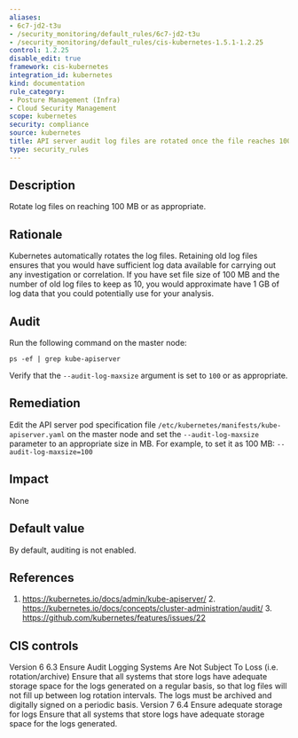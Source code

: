 ```yaml
---
aliases:
- 6c7-jd2-t3u
- /security_monitoring/default_rules/6c7-jd2-t3u
- /security_monitoring/default_rules/cis-kubernetes-1.5.1-1.2.25
control: 1.2.25
disable_edit: true
framework: cis-kubernetes
integration_id: kubernetes
kind: documentation
rule_category:
- Posture Management (Infra)
- Cloud Security Management
scope: kubernetes
security: compliance
source: kubernetes
title: API server audit log files are rotated once the file reaches 100 MB or more
type: security_rules
---
```


## Description

Rotate log files on reaching 100 MB or as appropriate.

## Rationale

Kubernetes automatically rotates the log files. Retaining old log files ensures that you would have sufficient log data available for carrying out any investigation or correlation. If you have set file size of 100 MB and the number of old log files to keep as 10, you would approximate have 1 GB of log data that you could potentially use for your analysis.

## Audit

Run the following command on the master node: 
```
ps -ef | grep kube-apiserver
```
Verify that the `--audit-log-maxsize` argument is set to `100` or as appropriate.

## Remediation

Edit the API server pod specification file `/etc/kubernetes/manifests/kube-apiserver.yaml` on the master node and set the `--audit-log-maxsize` parameter to an appropriate size in MB. For example, to set it as 100 MB: `--audit-log-maxsize=100`

## Impact

None

## Default value

By default, auditing is not enabled.

## References

1. https://kubernetes.io/docs/admin/kube-apiserver/ 2. https://kubernetes.io/docs/concepts/cluster-administration/audit/ 3. https://github.com/kubernetes/features/issues/22

## CIS controls

Version 6 6.3 Ensure Audit Logging Systems Are Not Subject To Loss (i.e. rotation/archive) Ensure that all systems that store logs have adequate storage space for the logs generated on a regular basis, so that log files will not fill up between log rotation intervals. The logs must be archived and digitally signed on a periodic basis. Version 7 6.4 Ensure adequate storage for logs Ensure that all systems that store logs have adequate storage space for the logs generated.
